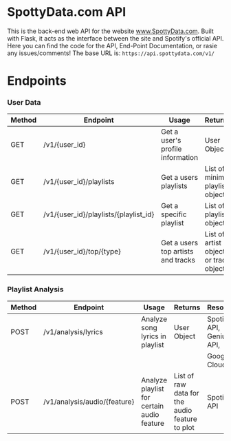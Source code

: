 # SpottyData.com API

This is the back-end web API for the website www.SpottyData.com. Built with Flask, it acts as the interface between the site and Spotify's official API. Here you can find the code for the API, End-Point Documentation, or rasie any issues/comments! The base URL is: `https://api.spottydata.com/v1/`

# Endpoints
### User Data

| Method | Endpoint                              | Usage                              | Returns                                 | Resources   |
|--------|---------------------------------------|------------------------------------|-----------------------------------------|-------------|
| GET    | /v1/{user_id}                         | Get a user's profile information   | User Object                             | Spotify API |
| GET    | /v1/{user_id}/playlists               | Get a users playlists              | List of minimal playlist objects        | Spotify API |
| GET    | /v1/{user_id}/playlists/{playlist_id} | Get a specific playlist            | List of playlist objects                | Spotify API |
| GET    | /v1/{user_id}/top/{type}              | Get a users top artists and tracks | List of artist objects or track objects | Spotify API |

### Playlist Analysis
| Method | Endpoint                     | Usage                                       | Returns                                        | Resources                |
|--------|------------------------------|---------------------------------------------|------------------------------------------------|--------------------------|
| POST   | /v1/analysis/lyrics          | Analyze song lyrics in playlist             | User Object                                    | Spotify API, Genius API, |
|        |                              |                                             |                                                | Google Cloud             |
| POST   | /v1/analysis/audio/{feature} | Analyze playlist for certain audio feature  | List of raw data for the audio feature to plot | Spotify API              |

   
